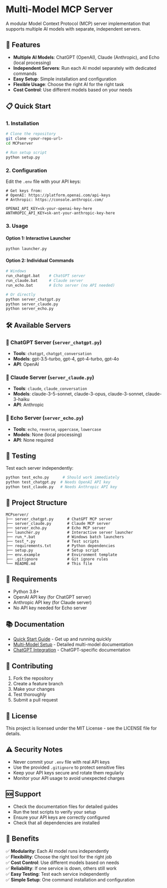 # Multi-Model MCP Server

A modular Model Context Protocol (MCP) server implementation that supports multiple AI models with separate, independent servers.

## 🚀 Features

- **Multiple AI Models**: ChatGPT (OpenAI), Claude (Anthropic), and Echo (local processing)
- **Independent Servers**: Run each AI model separately with dedicated commands
- **Easy Setup**: Simple installation and configuration
- **Flexible Usage**: Choose the right AI for the right task
- **Cost Control**: Use different models based on your needs

## 📋 Quick Start

### 1. Installation

```bash
# Clone the repository
git clone <your-repo-url>
cd MCPserver

# Run setup script
python setup.py
```

### 2. Configuration

Edit the `.env` file with your API keys:

```env
# Get keys from:
# OpenAI: https://platform.openai.com/api-keys
# Anthropic: https://console.anthropic.com/

OPENAI_API_KEY=sk-your-openai-key-here
ANTHROPIC_API_KEY=sk-ant-your-anthropic-key-here
```

### 3. Usage

#### Option 1: Interactive Launcher
```bash
python launcher.py
```

#### Option 2: Individual Commands
```bash
# Windows
run_chatgpt.bat    # ChatGPT server
run_claude.bat     # Claude server
run_echo.bat       # Echo server (no API needed)

# Or directly
python server_chatgpt.py
python server_claude.py
python server_echo.py
```

## 🛠️ Available Servers

### 🤖 ChatGPT Server (`server_chatgpt.py`)
- **Tools**: `chatgpt`, `chatgpt_conversation`
- **Models**: gpt-3.5-turbo, gpt-4, gpt-4-turbo, gpt-4o
- **API**: OpenAI

### 🧠 Claude Server (`server_claude.py`)
- **Tools**: `claude`, `claude_conversation`
- **Models**: claude-3-5-sonnet, claude-3-opus, claude-3-sonnet, claude-3-haiku
- **API**: Anthropic

### 📢 Echo Server (`server_echo.py`)
- **Tools**: `echo`, `reverse`, `uppercase`, `lowercase`
- **Models**: None (local processing)
- **API**: None required

## 🧪 Testing

Test each server independently:

```bash
python test_echo.py      # Should work immediately
python test_chatgpt.py  # Needs OpenAI API key
python test_claude.py   # Needs Anthropic API key
```

## 📁 Project Structure

```
MCPserver/
├── server_chatgpt.py      # ChatGPT MCP server
├── server_claude.py       # Claude MCP server
├── server_echo.py         # Echo MCP server
├── launcher.py            # Interactive server launcher
├── run_*.bat              # Windows batch launchers
├── test_*.py              # Test scripts
├── requirements.txt       # Python dependencies
├── setup.py               # Setup script
├── env.example            # Environment template
├── .gitignore             # Git ignore rules
└── README.md              # This file
```

## 🔧 Requirements

- Python 3.8+
- OpenAI API key (for ChatGPT server)
- Anthropic API key (for Claude server)
- No API key needed for Echo server

## 📚 Documentation

- [Quick Start Guide](QUICK_START.md) - Get up and running quickly
- [Multi-Model Setup](README_MULTI_MODEL.md) - Detailed multi-model documentation
- [ChatGPT Integration](README_CHATGPT.md) - ChatGPT-specific documentation

## 🤝 Contributing

1. Fork the repository
2. Create a feature branch
3. Make your changes
4. Test thoroughly
5. Submit a pull request

## 📄 License

This project is licensed under the MIT License - see the LICENSE file for details.

## ⚠️ Security Notes

- Never commit your `.env` file with real API keys
- Use the provided `.gitignore` to protect sensitive files
- Keep your API keys secure and rotate them regularly
- Monitor your API usage to avoid unexpected charges

## 🆘 Support

- Check the documentation files for detailed guides
- Run the test scripts to verify your setup
- Ensure your API keys are correctly configured
- Check that all dependencies are installed

## 🎯 Benefits

✅ **Modularity**: Each AI model runs independently  
✅ **Flexibility**: Choose the right tool for the right job  
✅ **Cost Control**: Use different models based on needs  
✅ **Reliability**: If one service is down, others still work  
✅ **Easy Testing**: Test each service independently  
✅ **Simple Setup**: One command installation and configuration
